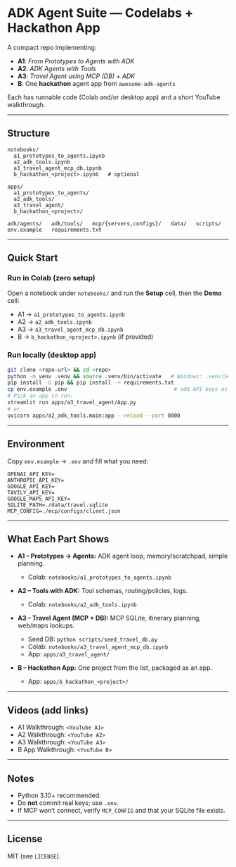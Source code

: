 # ADK Agent Suite — Codelabs + Hackathon App

A compact repo implementing:

* **A1**: *From Prototypes to Agents with ADK*
* **A2**: *ADK Agents with Tools*
* **A3**: *Travel Agent using MCP (DB) + ADK*
* **B**: One **hackathon** agent app from `awesome-adk-agents`

Each has runnable code (Colab and/or desktop app) and a short YouTube walkthrough.

---

## Structure

```
notebooks/
  a1_prototypes_to_agents.ipynb
  a2_adk_tools.ipynb
  a3_travel_agent_mcp_db.ipynb
  b_hackathon_<project>.ipynb   # optional

apps/
  a1_prototypes_to_agents/
  a2_adk_tools/
  a3_travel_agent/
  b_hackathon_<project>/

adk/agents/   adk/tools/   mcp/{servers,configs}/   data/   scripts/
env.example   requirements.txt
```

---

## Quick Start

### Run in Colab (zero setup)

Open a notebook under `notebooks/` and run the **Setup** cell, then the **Demo** cell:

* A1 → `a1_prototypes_to_agents.ipynb`
* A2 → `a2_adk_tools.ipynb`
* A3 → `a3_travel_agent_mcp_db.ipynb`
* B  → `b_hackathon_<project>.ipynb` (if provided)

### Run locally (desktop app)

```bash
git clone <repo-url> && cd <repo>
python -m venv .venv && source .venv/bin/activate   # Windows: .venv\Scripts\activate
pip install -U pip && pip install -r requirements.txt
cp env.example .env                                  # add API keys as needed
# Pick an app to run:
streamlit run apps/a3_travel_agent/App.py
# or
uvicorn apps/a2_adk_tools.main:app --reload --port 8000
```

---

## Environment

Copy `env.example` → `.env` and fill what you need:

```
OPENAI_API_KEY=
ANTHROPIC_API_KEY=
GOOGLE_API_KEY=
TAVILY_API_KEY=
GOOGLE_MAPS_API_KEY=
SQLITE_PATH=./data/travel.sqlite
MCP_CONFIG=./mcp/configs/client.json
```

---

## What Each Part Shows

* **A1 – Prototypes → Agents:** ADK agent loop, memory/scratchpad, simple planning.

  * Colab: `notebooks/a1_prototypes_to_agents.ipynb`
* **A2 – Tools with ADK:** Tool schemas, routing/policies, logs.

  * Colab: `notebooks/a2_adk_tools.ipynb`
* **A3 – Travel Agent (MCP + DB):** MCP SQLite, itinerary planning, web/maps lookups.

  * Seed DB: `python scripts/seed_travel_db.py`
  * Colab: `notebooks/a3_travel_agent_mcp_db.ipynb`
  * App: `apps/a3_travel_agent/`
* **B – Hackathon App:** One project from the list, packaged as an app.

  * App: `apps/b_hackathon_<project>/`

---

## Videos (add links)

* A1 Walkthrough: `<YouTube A1>`
* A2 Walkthrough: `<YouTube A2>`
* A3 Walkthrough: `<YouTube A3>`
* B App Walkthrough: `<YouTube B>`

---

## Notes

* Python 3.10+ recommended.
* Do **not** commit real keys; use `.env`.
* If MCP won’t connect, verify `MCP_CONFIG` and that your SQLite file exists.

---

## License

MIT (see `LICENSE`).
